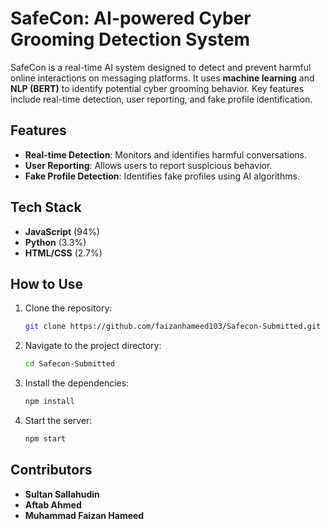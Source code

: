 # SafeCon: AI-powered Cyber Grooming Detection System

SafeCon is a real-time AI system designed to detect and prevent harmful online interactions on messaging platforms. It uses **machine learning** and **NLP (BERT)** to identify potential cyber grooming behavior. Key features include real-time detection, user reporting, and fake profile identification.

## Features
- **Real-time Detection**: Monitors and identifies harmful conversations.
- **User Reporting**: Allows users to report suspicious behavior.
- **Fake Profile Detection**: Identifies fake profiles using AI algorithms.

## Tech Stack
- **JavaScript** (94%)
- **Python** (3.3%)
- **HTML/CSS** (2.7%)

## How to Use
1. Clone the repository:  
   ```bash
   git clone https://github.com/faizanhameed103/Safecon-Submitted.git
   
2. Navigate to the project directory:
   ```bash
   cd Safecon-Submitted
   ```
3. Install the dependencies:
   ```bash
   npm install
   ```
4. Start the server:
   ```bash
   npm start
   ```

## Contributors
- **Sultan Sallahudin**
- **Aftab Ahmed**
- **Muhammad Faizan Hameed**
```
